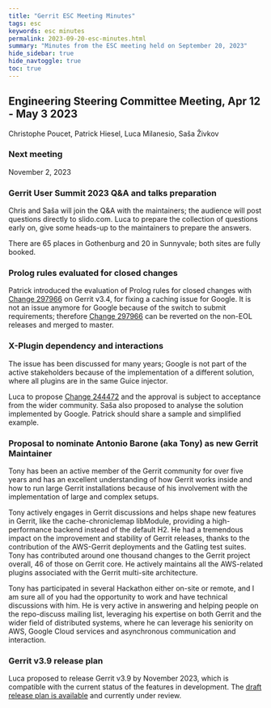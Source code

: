 ```yaml
---
title: "Gerrit ESC Meeting Minutes"
tags: esc
keywords: esc minutes
permalink: 2023-09-20-esc-minutes.html
summary: "Minutes from the ESC meeting held on September 20, 2023"
hide_sidebar: true
hide_navtoggle: true
toc: true
---
```


## Engineering Steering Committee Meeting, Apr 12 - May 3 2023

Christophe Poucet, Patrick Hiesel, Luca Milanesio, Saša Živkov

### Next meeting

November 2, 2023

### Gerrit User Summit 2023 Q&A and talks preparation

Chris and Saša will join the Q&A with the maintainers; the audience will
post questions directly to slido.com. Luca to prepare the collection of
questions early on, give some heads-up to the maintainers to prepare the
answers.

There are 65 places in Gothenburg and 20 in Sunnyvale; both sites are fully
booked.

### Prolog rules evaluated for closed changes

Patrick introduced the evaluation of Prolog rules for closed changes with
[Change 297966](https://gerrit-review.googlesource.com/297966)
on Gerrit v3.4, for fixing a caching issue for Google. It is not an issue
anymore for Google because of the switch to submit requirements; therefore
[Change 297966](https://gerrit-review.googlesource.com/297966) can be
reverted on the non-EOL releases and merged to master.

### X-Plugin dependency and interactions

The issue has been discussed for many years; Google is not part of the
active stakeholders because of the implementation of a different solution,
where all plugins are in the same Guice injector.

Luca to propose [Change 244472](https://gerrit-review.googlesource.com/c/gerrit/+/299472)
and the approval is subject to acceptance from the wider community.
Saša also proposed to analyse the solution implemented by Google. Patrick
should share a sample and simplified example.

### Proposal to nominate Antonio Barone (aka Tony) as new Gerrit Maintainer

Tony has been an active member of the Gerrit community for over five years
and has an excellent understanding of how Gerrit works inside and how to
run large Gerrit installations because of his involvement with the
implementation of large and complex setups.

Tony actively engages in Gerrit discussions and helps shape new features in
Gerrit, like the cache-chroniclemap libModule, providing a high-performance
backend instead of the default H2. He had a tremendous impact on the
improvement and stability of Gerrit releases, thanks to the contribution of
the AWS-Gerrit deployments and the Gatling test suites.
Tony has contributed around one thousand changes to the Gerrit project
overall, 46 of those on Gerrit core. He actively maintains all the
AWS-related plugins associated with the Gerrit multi-site architecture.

Tony has participated in several Hackathon either on-site or remote, and I
am sure all of you had the opportunity to work and have technical discussions
with him. He is very active in answering and helping people on the
repo-discuss mailing list, leveraging his expertise on both Gerrit and the
wider field of distributed systems, where he can leverage his seniority on
AWS, Google Cloud services and asynchronous communication and interaction.

### Gerrit v3.9 release plan

Luca proposed to release Gerrit v3.9 by November 2023, which is compatible
with the current status of the features in development.
The [draft release plan is available](https://gerrit-review.googlesource.com/c/homepage/+/388542)
and currently under review.